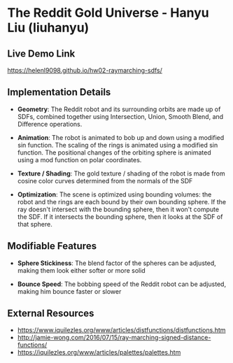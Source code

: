 # The Reddit Gold Universe - Hanyu Liu (liuhanyu)

## Live Demo Link 

https://helenl9098.github.io/hw02-raymarching-sdfs/

## Implementation Details

- __Geometry__: The Reddit robot and its surrounding orbits are made up of SDFs, combined together using Intersection, Union, Smooth Blend, and Difference operations.


- __Animation__: The robot is animated to bob up and down using a modified sin function. The scaling of the rings is animated using a modified sin function. The positional changes of the orbiting sphere is animated using a mod function on polar coordinates.


- __Texture / Shading__: The gold texture / shading of the robot is made from cosine color curves determined from the normals of the SDF


- __Optimization__: The scene is optimized using bounding volumes: the robot and the rings are each bound by their own bounding sphere. If the ray doesn't intersect with the bounding sphere, then it won't compute the SDF. If it intersects the bounding sphere, then it looks at the SDF of that sphere. 


## Modifiable Features

- __Sphere Stickiness__: The blend factor of the spheres can be adjusted, making them look either softer or more solid

- __Bounce Speed__: The bobbing speed of the Reddit robot can be adjusted, making him bounce faster or slower


## External Resources

- https://www.iquilezles.org/www/articles/distfunctions/distfunctions.htm
- http://jamie-wong.com/2016/07/15/ray-marching-signed-distance-functions/
- https://iquilezles.org/www/articles/palettes/palettes.htm
